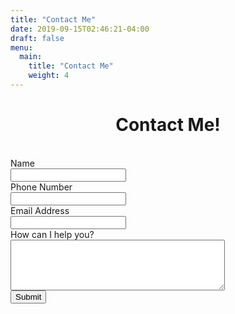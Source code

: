 ```yaml
---
title: "Contact Me"
date: 2019-09-15T02:46:21-04:00
draft: false
menu:
  main:
    title: "Contact Me"
    weight: 4
---
```

<div align="center"><h1>Contact Me!</h1></div>
<br />
<form name="contact" action="https://formspree.io/barry@barrysmith.me" method="POST">
  <div class="form-group row">
    <label for="name" class="col-4 col-form-label">Name</label> 
    <div class="col-8">
      <div class="input-group">
        <div class="input-group-prepend">
          <div class="input-group-text">
            <i class="fa fa-address-card"></i>
          </div>
        </div> 
        <input id="name" name="name" type="text" class="form-control" required="required">
      </div>
    </div>
  </div>
  <div class="form-group row">
    <label for="phone" class="col-4 col-form-label">Phone Number</label> 
    <div class="col-8">
      <div class="input-group">
        <div class="input-group-prepend">
          <div class="input-group-text">
            <i class="fa fa-phone"></i>
          </div>
        </div> 
        <input id="phone" name="phone" type="text" class="form-control" required="required">
      </div>
    </div>
  </div>
  <div class="form-group row">
    <label for="email" class="col-4 col-form-label">Email Address</label> 
    <div class="col-8">
      <div class="input-group">
        <div class="input-group-prepend">
          <div class="input-group-text">
            <i class="fa fa-at"></i>
          </div>
        </div> 
        <input id="email" name="email" type="text" class="form-control" required="required">
      </div>
    </div>
  </div>
  <div class="form-group row">
    <label for="message" class="col-4 col-form-label">How can I help you?</label> 
    <div class="col-8">
      <textarea id="message" name="message" cols="40" rows="5" class="form-control" required="required"></textarea>
    </div>
  </div> 
  <div class="form-group row">
    <div class="offset-4 col-8">
      <button name="submit" type="submit" class="btn btn-primary">Submit</button>
    </div>
  </div>
</form>
